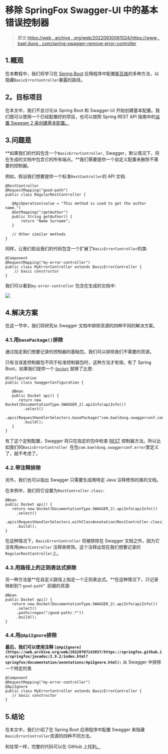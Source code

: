 # 移除 SpringFox Swagger-UI 中的基本错误控制器

> 原文:[https://web . archive . org/web/20220930061024/https://www . bael dung . com/spring-swagger-remove-error-controller](https://web.archive.org/web/20220930061024/https://www.baeldung.com/spring-swagger-remove-error-controller)

## 1.概观

在本教程中，我们将学习在 [Spring Boot](/web/20220707143857/https://www.baeldung.com/spring-boot) 应用程序中配置[斯瓦格](/web/20220707143857/https://www.baeldung.com/swagger-2-documentation-for-spring-rest-api)的多种方法，以隐藏`BasicErrorController`暴露的路径。

## **2。目标项目**

在本文中，我们不会讨论从 Spring Boot 和 Swagger-UI 开始创建基本配置。我们既可以使用一个已经配置好的项目，也可以按照 Spring REST API 指南中的[设置 Swagger 2 来创建基本配置。](/web/20220707143857/https://www.baeldung.com/swagger-2-documentation-for-spring-rest-api)

## 3.问题是

**如果我们的代码包含一个`BasicErrorController,` Swagger，默认情况下，将在生成的文档中包含它的所有端点。**我们需要提供一个自定义配置来删除不需要的控制器。

例如，假设我们想要提供一个标准`RestController`的 API 文档:

```
@RestController
@RequestMapping("good-path")
public class RegularRestController {

   @ApiOperation(value = "This method is used to get the author name.")
   @GetMapping("/getAuthor")
   public String getAuthor() {
       return "Name Surname";
   }

   // Other similar methods
}
```

同样，让我们假设我们的代码包含一个扩展了`BasicErrorController`的类:

```
@Component
@RequestMapping("my-error-controller")
public class MyErrorController extends BasicErrorController {
    // basic constructor
}
```

我们可以看到`my-error-controller` 包含在生成的文档中:

[![](../Images/352cb28a703739fd6cd67748885627e6.png)](/web/20220707143857/https://www.baeldung.com/wp-content/uploads/2022/02/swagger.png)

## 4.解决方案

在这一节中，我们将研究从 Swagger 文档中排除资源的四种不同的解决方案。

### 4.1.用`basePackage()`排除

通过指定我们想要记录的控制器的基础包，我们可以排除我们不需要的资源。

只有当误差控制器包不同于标准控制器包时，这种方法才有效。有了 Spring Boot，如果我们提供一个 [`Docket`](https://web.archive.org/web/20220707143857/https://springfox.github.io/springfox/javadoc/2.7.0/index.html?springfox/documentation/spring/web/plugins/Docket.html) 就够了比恩:

```
@Configuration
public class SwaggerConfiguration {

   @Bean
   public Docket api() {
      return new Docket(DocumentationType.SWAGGER_2).apiInfo(apiInfo())
        .select()
        .apis(RequestHandlerSelectors.basePackage("com.baeldung.swaggerconf.controller"))
        .build();
   }
} 
```

有了这个定制配置，Swagger 将只在指定的包中检查 [REST](/web/20220707143857/https://www.baeldung.com/rest-with-spring-series) 控制器方法。所以比如我们的`BasicErrorController `在包`com.baeldung.swaggerconf.error`里定义了，就不考虑了。

### 4.2.带注释排除

另外，我们也可以指出 Swagger 只需要生成用特定 Java 注释修饰的类的文档。

在本例中，我们将它设置为`RestController.class:`

```
@Bean
public Docket api() {
   return new Docket(DocumentationType.SWAGGER_2).apiInfo(apiInfo())
     .select()
     .apis(RequestHandlerSelectors.withClassAnnotation(RestController.class))
     .build();
}
```

在这种情况下，`BasicErrorController` 将被排除在 Swagger 文档之外，因为它没有用`@RestController` 注释来修饰。这个注释出现在我们想要记录的`RegularRestController`上。

### 4.3.用路径上的正则表达式排除

另一种方法是**在自定义路径上指定一个正则表达式。**在这种情况下，只记录映射到“/ `good-path” `前缀的资源:

```
@Bean
public Docket api() {
   return new Docket(DocumentationType.SWAGGER_2).apiInfo(apiInfo())
     .select()
     .paths(regex("/good-path/.*"))
     .build();
} 
```

### 4.4.用`@ApiIgnore`排除

**最后，我们可以使用注释 `[@ApiIgnore](https://web.archive.org/web/20220707143857/https://springfox.github.io/springfox/javadoc/2.9.2/index.html?springfox/documentation/annotations/ApiIgnore.html):`** 从 Swagger 中排除一个特定的类

```
@Component
@RequestMapping("my-error-controller")
@ApiIgnore 
public class MyErrorController extends BasicErrorController {
   // basic constructor
}
```

## 5.结论

在本文中，我们介绍了在 Spring Boot 应用程序中配置 Swagger 来隐藏`BasicErrorController`资源的四种不同方法。

和往常一样，完整的代码可以在 GitHub 上找到[。](https://web.archive.org/web/20220707143857/https://github.com/eugenp/tutorials/tree/master/spring-boot-modules/spring-boot-swagger)